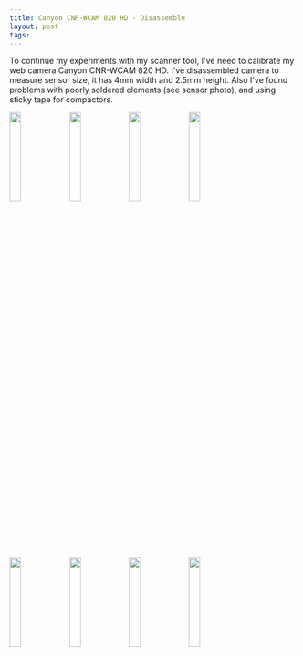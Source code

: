 ```yaml
---
title: Canyon CNR-WCAM 820 HD - Disassemble
layout: post
tags: 
---
```



To continue my experiments with my scanner tool, I've need to calibrate
my web camera Canyon CNR-WCAM 820 HD. I've disassembled camera to
measure sensor size, it has 4mm width and 2.5mm height. Also I've found
problems with poorly soldered elements (see sensor photo), and using
sticky tape for compactors.

<img src="{{site.url}}/images/camera/IMG_6013_1.jpg" width="20%"/>
<img src="{{site.url}}/images/camera/IMG_6012_1.jpg" width="20%"/>
<img src="{{site.url}}/images/camera/IMG_6010_1.jpg" width="20%"/>
<img src="{{site.url}}/images/camera/IMG_6009_1.jpg" width="20%"/>
<img src="{{site.url}}/images/camera/IMG_6008_1.jpg" width="20%"/>
<img src="{{site.url}}/images/camera/IMG_6007_1.jpg" width="20%"/>
<img src="{{site.url}}/images/camera/IMG_6003_1.jpg" width="20%"/>
<img src="{{site.url}}/images/camera/IMG_6002_1.jpg" width="20%"/>
